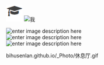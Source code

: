 <img src="/styles/images/me/education.png" alt="我">
<img src="/xiuxiting.png" alt="我">

![enter image description here](/bihusenlan.github.io/_Photo/休息厅.gif)<br>
![enter image description here](/_Photo/museum2.gif)<br>
![enter image description here](/_Photo/xiuxiting.gif)<br>

bihusenlan.github.io/_Photo/休息厅.gif
